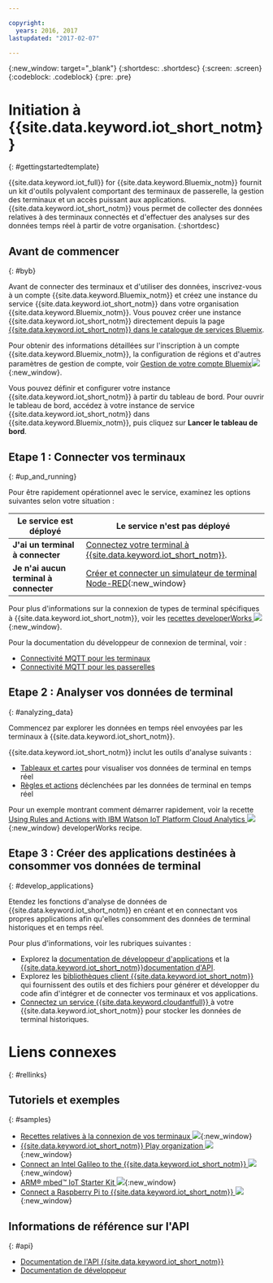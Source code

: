 ```yaml
---

copyright:
  years: 2016, 2017
lastupdated: "2017-02-07"

---
```


{:new_window: target="\_blank"}
{:shortdesc: .shortdesc}
{:screen: .screen}
{:codeblock: .codeblock}
{:pre: .pre}

# Initiation à {{site.data.keyword.iot_short_notm}}
{: #gettingstartedtemplate}

{{site.data.keyword.iot_full}} for {{site.data.keyword.Bluemix_notm}} fournit un kit d'outils polyvalent comportant des terminaux de passerelle, la gestion des terminaux et un accès puissant aux applications. {{site.data.keyword.iot_short_notm}} vous permet de collecter des données relatives à des terminaux connectés et d'effectuer des analyses sur des données temps réel à partir de votre organisation.
{:shortdesc}

## Avant de commencer
{: #byb}

Avant de connecter des terminaux et d'utiliser des données, inscrivez-vous à un compte {{site.data.keyword.Bluemix_notm}} et créez une instance du service {{site.data.keyword.iot_short_notm}} dans votre organisation {{site.data.keyword.Bluemix_notm}}. Vous pouvez créer une instance {{site.data.keyword.iot_short_notm}} directement depuis la page [{{site.data.keyword.iot_short_notm}} dans le catalogue de services Bluemix](https://console.{DomainName}/catalog/services/internet-of-things-platform/).  

Pour obtenir des informations détaillées sur l'inscription à un compte {{site.data.keyword.Bluemix_notm}}, la configuration de régions et d'autres paramètres de gestion de compte, voir [Gestion de votre compte Bluemix![](../../icons/launch-glyph.svg)](https://console.ng.bluemix.net/docs/admin/account.html#signup){:new_window}.

Vous pouvez définir et configurer votre instance {{site.data.keyword.iot_short_notm}} à partir du tableau de bord. Pour ouvrir le tableau de bord, accédez à votre instance de service {{site.data.keyword.iot_short_notm}} dans {{site.data.keyword.Bluemix_notm}}, puis cliquez sur **Lancer le tableau de bord**.

## Etape 1 : Connecter vos terminaux
{: #up_and_running}

Pour être rapidement opérationnel avec le service, examinez les options suivantes selon votre situation :

   |   Le service est déployé | Le service n'est pas déployé
  ------------- | -------------
  **J'ai un terminal à connecter** | [Connectez votre terminal à {{site.data.keyword.iot_short_notm}}](iotplatform_task.html#iotplatform_task).| Explorez la connexion de terminal dans la [démonstration Play organization ![](../../icons/launch-glyph.svg)](http://discover-iot.eu-gb.mybluemix.net/?cm_mc_uid=44491599487314618721024&cm_mc_sid_50200000=1462798151#/play){:new_window}.
  **Je n'ai aucun terminal à connecter** | [Créer et connecter un simulateur de terminal Node-RED](nodereddevice_sample.html){:new_window} | Commencez à utiliser [Watson IoT Platform Starter ![](../../icons/launch-glyph.svg)](https://console.ng.bluemix.net/docs/starters/IoT/iot500.html){:new_window}.
Pour plus d'informations sur la connexion de types de terminal spécifiques à {{site.data.keyword.iot_short_notm}}, voir les [recettes developerWorks ![](../../icons/launch-glyph.svg)](https://developer.ibm.com/recipes/tutorials/category/internet-of-things-iot/){:new_window}.  

Pour la documentation du développeur de connexion de terminal, voir :
- [Connectivité MQTT pour les terminaux](devices/mqtt.html)
- [Connectivité MQTT pour les passerelles](gateways/mqtt.html)

## Etape 2 : Analyser vos données de terminal
{: #analyzing_data}

Commencez par explorer les données en temps réel envoyées par les terminaux à {{site.data.keyword.iot_short_notm}}.

{{site.data.keyword.iot_short_notm}} inclut les outils d'analyse suivants :  
- [Tableaux et cartes](data_visualization.html) pour visualiser vos données de terminal en temps réel
- [Règles et actions](analytics.html) déclenchées par les données de terminal en temps réel

Pour un exemple montrant comment démarrer rapidement, voir la recette [Using Rules and Actions with IBM Watson IoT Platform Cloud Analytics ![](../../icons/launch-glyph.svg)](https://developer.ibm.com/recipes/tutorials/using-rules-and-actions-with-ibm-watson-iot-platform-cloud-analytics/){:new_window} developerWorks recipe.

## Etape 3 : Créer des applications destinées à consommer vos données de terminal
{: #develop_applications}

Etendez les fonctions d'analyse de données de {{site.data.keyword.iot_short_notm}} en créant et en connectant vos propres applications afin qu'elles consomment des données de terminal historiques et en temps réel.

Pour plus d'informations, voir les rubriques suivantes :   
- Explorez la [documentation de développeur d'applications](applications/api.html) et la [{{site.data.keyword.iot_short_notm}}documentation d'API](reference/rest_api.html).
- Explorez les [bibliothèques client {{site.data.keyword.iot_short_notm}} ](iot_platform_client_lib.html) qui fournissent des outils et des fichiers pour générer et développer du code afin d'intégrer et de connecter vos terminaux et vos applications.
- [Connectez un service {{site.data.keyword.cloudantfull}} ](cloudant_connector.html) à votre {{site.data.keyword.iot_short_notm}} pour stocker les données de terminal historiques.




# Liens connexes
{: #rellinks}
## Tutoriels et exemples
{: #samples}
* [Recettes relatives à la connexion de vos terminaux ![](../../icons/launch-glyph.svg)](https://developer.ibm.com/recipes/tutorials/category/internet-of-things-iot/){:new_window}
* [{{site.data.keyword.iot_short_notm}} Play organization ![](../../icons/launch-glyph.svg)](https://play.internetofthings.ibmcloud.com/){:new_window}
* [Connect an Intel Galileo to the {{site.data.keyword.iot_short_notm}} ![](../../icons/launch-glyph.svg)](https://developer.ibm.com/recipes/tutorials/connect-an-intel-galileo-to-the-internet-of-things-foundation-connect/){:new_window}
* [ARM® mbed™ IoT Starter Kit ![](../../icons/launch-glyph.svg)](https://developer.ibm.com/recipes/tutorials/arm-mbed-iot-starter-kit-part-1/){:new_window}
* [Connect a Raspberry Pi to {{site.data.keyword.iot_short_notm}} ![](../../icons/launch-glyph.svg)](https://developer.ibm.com/recipes/tutorials/raspberry-pi-4/){:new_window}

## Informations de référence sur l'API
{: #api}
* [Documentation de l'API {{site.data.keyword.iot_short_notm}}](../reference/rest_api.html)
* [Documentation de développeur](developer_doc_overview.html)
